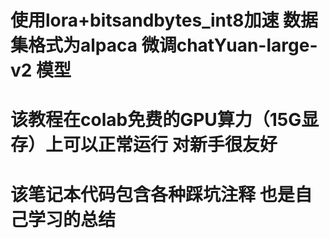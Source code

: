 # 使用lora+bitsandbytes_int8加速 数据集格式为alpaca  微调chatYuan-large-v2 模型
# 该教程在colab免费的GPU算力（15G显存）上可以正常运行 对新手很友好
# 该笔记本代码包含各种踩坑注释 也是自己学习的总结
